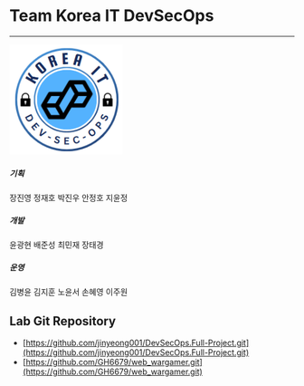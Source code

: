 # Team Korea IT DevSecOps
---

<img src="/img/logo.png" alt="DevSecOps Team Logo" width="200">

##### **기획**
장진영 정재호 박진우 안정호 지윤정

##### **개발**
윤광현 배준성 최민재 장태경

##### **운영**
김병윤 김지훈 노윤서 손혜영 이주원

## Lab Git Repository
- [https://github.com/jinyeong001/DevSecOps.Full-Project.git](https://github.com/jinyeong001/DevSecOps.Full-Project.git)
- [https://github.com/GH6679/web_wargamer.git](https://github.com/GH6679/web_wargamer.git)

